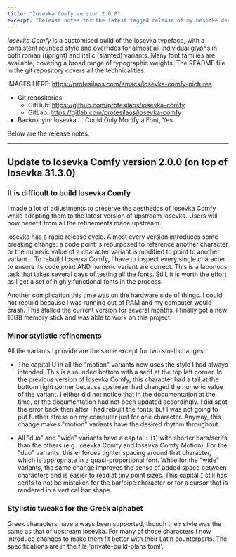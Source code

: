 ```yaml
---
title: "Iosevka Comfy version 2.0.0"
excerpt: "Release notes for the latest tagged release of my bespoke derivative of the Iosevka font project."
---
```


_Iosevka Comfy_ is a customised build of the Iosevka typeface, with a
consistent rounded style and overrides for almost all individual
glyphs in both roman (upright) and italic (slanted) variants.  Many
font families are available, covering a broad range of typographic
weights.  The README file in the git repository covers all the
technicalities.

IMAGES HERE: <https://protesilaos.com/emacs/iosevka-comfy-pictures>.

+ Git repositories:
  + GitHub: <https://github.com/protesilaos/iosevka-comfy>
  + GitLab: <https://gitlab.com/protesilaos/iosevka-comfy>
+ Backronym: Iosevka ... Could Only Modify a Font, Yes.

Below are the release notes.

* * *

## Update to Iosevka Comfy version 2.0.0 (on top of Iosevka 31.3.0)

### It is difficult to build Iosevka Comfy

I made a lot of adjustments to preserve the aesthetics of Iosevka
Comfy while adapting them to the latest version of upstream Iosevka.
Users will now benefit from all the refinements made upstream.

Iosevka has a rapid release cycle. Almost every version introduces
some breaking change: a code point is repurposed to reference another
character or the numeric value of a character variant is modified to
point to another variant... To rebuild Iosevka Comfy, I have to
inspect every single character to ensure its code point AND numeric
variant are correct. This is a laborious task that takes several days
of testing all the fonts. Still, it is worth the effort as I get a set
of highly functional fonts in the process.

Another complication this time was on the hardware side of things. I
could not rebuild because I was running out of RAM and my computer
would crash. This stalled the current version for several months. I
finally got a new 16GB memory stick and was able to work on this project.


### Minor stylistic refinements

All the variants I provide are the same except for two small changes:

- The capital U in all the "motion" variants now uses the style I had
  always intended. This is a rounded bottom with a serif at the top
  left corner. In the previous version of Iosevka Comfy, this character
  had a tail at the bottom right corner because upstream had changed
  the numeric value of the variant. I either did not notice that in
  the documentation at the time, or the documentation had not been
  updated accordingly. I did spot the error back then after I had
  rebuilt the fonts, but I was not going to put further stress on my
  computer just for one character. Anyway, this change makes "motion"
  variants have the desired rhythm throughout.

- All "duo" and "wide" variants have a capital `i` (`I`) with shorter
  bars/serifs than the others (e.g. Iosevka Comfy and Iosevka Comfy
  Motion). For the "duo" variants, this enforces tighter spacing around
  that character, which is appropriate in a quasi-proportional font.
  While for the "wide" variants, the same change improves the sense of
  added space between characters and is easier to read at tiny point sizes.
  This capital `I` still has serifs to not be mistaken for the bar/pipe
  character or for a cursor that is rendered in a vertical bar shape.


### Stylistic tweaks for the Greek alphabet

Greek characters have always been supported, though their style was
the same as that of upstream Iosevka. For many of those characters I
now introduce changes to make them fit better with their Latin
counterparts. The specifications are in the file 'private-build-plans.toml'.
